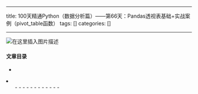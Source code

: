 
--- 
title:  100天精通Python（数据分析篇）——第66天：Pandas透视表基础+实战案例（pivot_table函数） 
tags: []
categories: [] 

---
<img src="https://img-blog.csdnimg.cn/9633f3bb7c3643d0a6989e51c0470ac6.gif#pic_center" alt="在这里插入图片描述">



#### 文章目录

  - 
  <li>
   <ul>
    - 
    - 
    - 
    - 
    - 
    - 
    - 
    - 
    - 
    - 
    - 
    - 
   